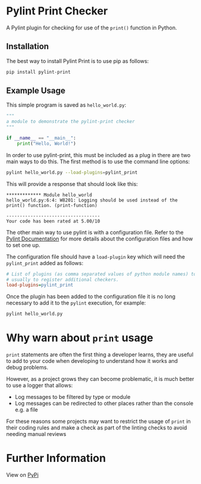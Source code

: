 # Pylint Print Checker

A Pylint plugin for checking for use of the `print()` function in Python.

## Installation

The best way to install Pylint Print is to use pip as follows:

```bash
pip install pylint-print
```

## Example Usage

This simple program is saved as `hello_world.py`:
```python
"""
a module to demonstrate the pylint-print checker
"""

if __name__ == "__main__":
    print("Hello, World!")

```

In order to use pylint-print, this must be included as a plug in there are two main ways to do
this. The first method is to use the command line options:
```bash
pylint hello_world.py --load-plugins=pylint_print
```

This will provide a response that should look like this:
```
************* Module hello_world
hello_world.py:6:4: W8201: Logging should be used instead of the print() function. (print-function)

-----------------------------------
Your code has been rated at 5.00/10
```

The other main way to use pylint is with a configuration file. Refer to the 
[Pylint Documentation](https://pylint.pycqa.org/en/latest/) for more details about the 
configuration files and how to set one up. 

The configuration file should have a `load-plugin` key which will need the `pylint_print` added
as follows:

```ini
# List of plugins (as comma separated values of python module names) to load,
# usually to register additional checkers.
load-plugins=pylint_print
```

Once the plugin has been added to the configuration file it is no long necessary to add it to the
`pylint` execution, for example:
```bash
pylint hello_world.py
```

# Why warn about `print` usage 

`print` statements  are often the first thing a developer learns, they are useful to add to your 
code when developing to understand how it works and debug problems. 

However, as a project grows they can become problematic, it is much better to use a logger that
allows:
* Log messages to be filtered by type or module
* Log messages can be redirected to other places rather than the console e.g. a file

For these reasons some projects may want to restrict the usage of `print` in their coding rules 
and make a check as part of the linting checks to avoid needing manual reviews

# Further Information

View on [PyPi](https://pypi.org/project/pylint-print/)
